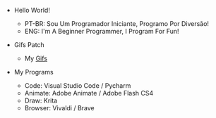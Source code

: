 - Hello World!
  - PT-BR: Sou Um Programador Iniciante, Programo Por Diversão!
  - ENG: I'm A Beginner Programmer, I Program For Fun!

- Gifs Patch
  - My [Gifs](https://github.com/GuineaPigCode/GuineaPigCode/tree/GIFS-Patch)  

- My Programs
  - Code: Visual Studio Code / Pycharm
  - Animate: Adobe Animate / Adobe Flash CS4
  - Draw: Krita
  - Browser: Vivaldi / Brave
